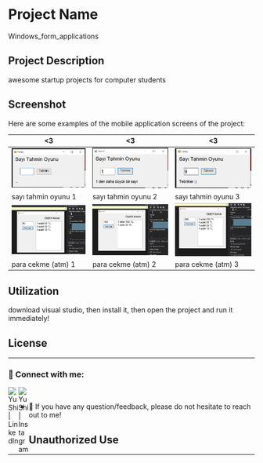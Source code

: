 # Project Name

Windows_form_applications

## Project Description

awesome startup projects for computer students

## Screenshot

Here are some examples of the mobile application screens of the project:

| <3                 | <3                 | <3                 |
|------------------------|------------------------|------------------------|
| ![Başlık 1](https://github.com/elektrasta/Windows_form_applications/blob/main/Screenshot/sto1.png) | ![Başlık 2](https://github.com/elektrasta/Windows_form_applications/blob/main/Screenshot/sto2.png) | ![Başlık 3](https://github.com/elektrasta/Windows_form_applications/blob/main/Screenshot/sto3.png) |
| sayı tahmin oyunu 1            | sayı tahmin oyunu  2             | sayı tahmin oyunu  3             |
| ![Başlık 1](https://github.com/elektrasta/Windows_form_applications/blob/main/_20220328_ParaCekme/Screenshot/Ekran%20g%C3%B6r%C3%BCnt%C3%BCs%C3%BC%202024-02-23%20201616.png) | ![Başlık 2](https://github.com/elektrasta/Windows_form_applications/blob/main/_20220328_ParaCekme/Screenshot/Ekran%20g%C3%B6r%C3%BCnt%C3%BCs%C3%BC%202024-02-23%20201637.png) | ![Başlık 3](https://github.com/elektrasta/Windows_form_applications/blob/main/_20220328_ParaCekme/Screenshot/Ekran%20g%C3%B6r%C3%BCnt%C3%BCs%C3%BC%202024-02-23%20201707.png) |
| para cekme (atm) 1            | para cekme (atm)  2             | para cekme (atm)  3             |

## Utilization

download visual studio, then install it, then open the project and run it immediately!

## License

----------------------------------------------------------

### 🤝 Connect with me:

<a href="https://www.linkedin.com/in/%C3%B6mer-faruk-%C3%A7etinkaya-00626925b/"><img align="left" src="https://raw.githubusercontent.com/yushi1007/yushi1007/main/images/linkedin.svg" alt="Yu Shi | LinkedIn" width="21px"/></a>
<a href="https://www.instagram.com/elektrasta/"><img align="left" 
src="https://raw.githubusercontent.com/yushi1007/yushi1007/main/images/instagram.svg" alt="Yu Shi | Instagram" width="21px"/></a>
</br>
- 💬 If you have any question/feedback, please do not hesitate to reach out to me!

## Unauthorized Use

----------------------------------------------------------

